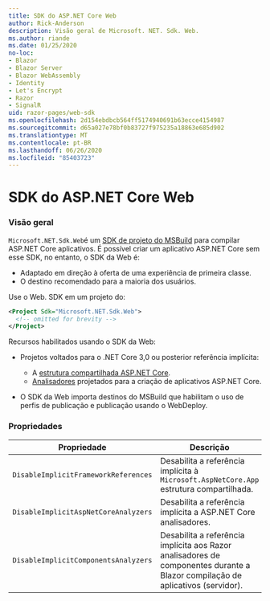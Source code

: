 ```yaml
---
title: SDK do ASP.NET Core Web
author: Rick-Anderson
description: Visão geral de Microsoft. NET. Sdk. Web.
ms.author: riande
ms.date: 01/25/2020
no-loc:
- Blazor
- Blazor Server
- Blazor WebAssembly
- Identity
- Let's Encrypt
- Razor
- SignalR
uid: razor-pages/web-sdk
ms.openlocfilehash: 2d154ebdbcb564ff5174940691b63ecce4154987
ms.sourcegitcommit: d65a027e78bf0b83727f975235a18863e685d902
ms.translationtype: MT
ms.contentlocale: pt-BR
ms.lasthandoff: 06/26/2020
ms.locfileid: "85403723"
---
```

# <a name="aspnet-core-web-sdk"></a>SDK do ASP.NET Core Web

### <a name="overview"></a>Visão geral

`Microsoft.NET.Sdk.Web`é um [SDK de projeto do MSBuild](https://docs.microsoft.com/visualstudio/msbuild/how-to-use-project-sdk) para compilar ASP.NET Core aplicativos. É possível criar um aplicativo ASP.NET Core sem esse SDK, no entanto, o SDK da Web é:

* Adaptado em direção à oferta de uma experiência de primeira classe.
* O destino recomendado para a maioria dos usuários.

Use o Web. SDK em um projeto do:

  ```xml
  <Project Sdk="Microsoft.NET.Sdk.Web">
    <!-- omitted for brevity -->
  </Project>
  ```

Recursos habilitados usando o SDK da Web:

* Projetos voltados para o .NET Core 3,0 ou posterior referência implícita:

  * A [estrutura compartilhada ASP.NET Core](xref:fundamentals/metapackage-app).
  * [Analisadores](/visualstudio/extensibility/getting-started-with-roslyn-analyzers) projetados para a criação de aplicativos ASP.NET Core.
* O SDK da Web importa destinos do MSBuild que habilitam o uso de perfis de publicação e publicação usando o WebDeploy.

### <a name="properties"></a>Propriedades

| Propriedade | Descrição |
| -------- | ----------- |
| `DisableImplicitFrameworkReferences` | Desabilita a referência implícita à `Microsoft.AspNetCore.App` estrutura compartilhada. |
| `DisableImplicitAspNetCoreAnalyzers` | Desabilita a referência implícita a ASP.NET Core analisadores. |
| `DisableImplicitComponentsAnalyzers` | Desabilita a referência implícita aos Razor analisadores de componentes durante a Blazor compilação de aplicativos (servidor). |
